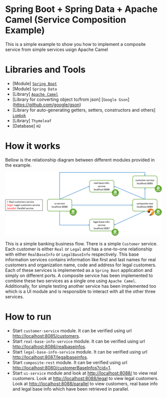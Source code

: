 # Spring Boot + Spring Data + Apache Camel (Service Composition Example)

This is a simple example to show you how to implement a composite service from simple services usign Apache Camel

# Libraries and Tools
* [Module] [`Spring Boot`](https://spring.io/projects/spring-boot)
* [Module] `Spring Data`
* [Library] [`Apache Camel`](https://camel.apache.org/)
* [Library for converting object to/from json] [`Google Gson`] (https://github.com/google/gson)
* [Library for auto-generating getters, setters, constructors and others] [`Lombok`](https://projectlombok.org/)
* [Library] `Thymeleaf`
* [Database] `H2`

# How it works

Bellow is the relationship diagram between different modules provided in the example.

![Architecture](imgs/composite-service-arch.png)


This is a simple banking business flow. There is a simple `Customer` service. Each customer is either `Real`
or `Legal` and has a one-to-one relationship with either `RealBaseInfo` or `LegalBaseInfo` respectively.
This base information services contains information like first and last names for real customers and
organization name, code and address for legal customers.
Each of these services is implemented as a `Spring Boot` application and simply on different ports. 
A composite service has been implemented to combine these two services as a single one using `Apache Camel`.
Additionally, for simple testing another service has been implemented too which is a UI module and
is responsible to interact with all the other three services.

# How to run
* Start `customer-service` module. It can be verified using url [http://localhost:8085/customers](http://localhost:8085/customers).
* Start `real-base-info-service` module. It can be verified using url [http://localhost:8086/realbaseinfos](http://localhost:8086/realbaseinfos).
* Start `legal-base-info-service` module. It can be verified using url [http://localhost:8087/legalbaseinfos](http://localhost:8087/legalbaseinfos).
* Start `composite-rest` module. It can be verified using url [http://localhost:8080/customerBaseInfos?cid=1](http://localhost:8080/customerBaseInfos?cid=1).
* Start `ui-service` module and look at [http://localhost:8088/](http://localhost:8088/) to view real customers.
Look at [http://localhost:8088/legal](http://localhost:8088/legal) to view legal customers.
Look at [http://localhost:8088/parallel](http://localhost:8088/parallel) to view customers, real base info and legal
base info which have been retrieved in parallel.
